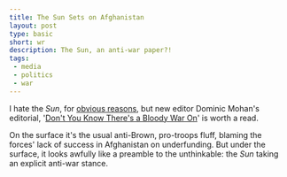 ```yaml
---
title: The Sun Sets on Afghanistan
layout: post
type: basic
short: wr
description: The Sun, an anti-war paper?!
tags:
 - media
 - politics
 - war
---
```


I hate the _Sun_, for [obvious reasons](http://en.wikipedia.org/wiki/Hillsborough_Disaster#The_Sun_newspaper_controversy "That, and Page 3, and 'Gotcha', and Murdoch, and its far-right politics, and..."), but new editor Dominic Mohan's editorial, '[Don't You Know There's a Bloody War On](http://www.thesun.co.uk/sol/homepage/news/campaigns/our_boys/2611351/Dont-you-know-theres-a-bloody-war-on.html)' is worth a read.

On the surface it's the usual anti-Brown, pro-troops fluff, blaming the forces' lack of success in Afghanistan on underfunding. But under the surface, it looks awfully like a preamble to the unthinkable: the _Sun_ taking an explicit anti-war stance.